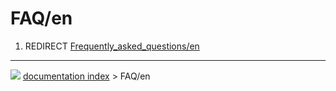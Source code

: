 # FAQ/en
1.  REDIRECT [Frequently_asked_questions/en](Frequently_asked_questions/en.md)



---
![](images/Right_arrow.png) [documentation index](../README.md) > FAQ/en

